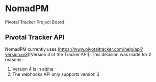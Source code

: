 # NomadPM

Pivotal Tracker Project Board

## Pivotal Tracker API
NomadPM currently uses (https://www.pivotaltracker.com/help/api?version=v3)[Version 3 of the Tracker API].  This decision was made for 2 reasons-
1. Version 4 is in alpha
2. The webhooks API only supports version 3